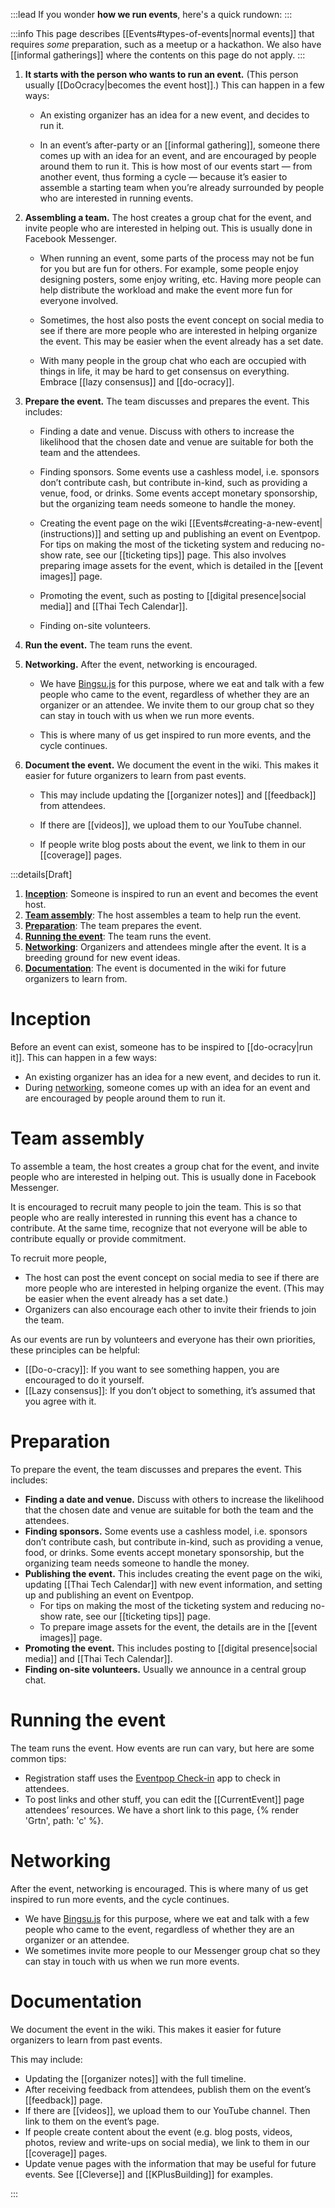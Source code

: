 :::lead
If you wonder **how we run events**, here's a quick rundown:
:::

:::info
This page describes [[Events#types-of-events|normal events]] that requires _some_ preparation, such as a meetup or a hackathon. We also have [[informal gatherings]] where the contents on this page do not apply.
:::

1. **It starts with the person who wants to run an event.** (This person usually [[DoOcracy|becomes the event host]].) This can happen in a few ways:

   - An existing organizer has an idea for a new event, and decides to run it.

   - In an event’s after-party or an [[informal gathering]], someone there comes up with an idea for an event, and are encouraged by people around them to run it. This is how most of our events start — from another event, thus forming a cycle — because it’s easier to assemble a starting team when you’re already surrounded by people who are interested in running events.

2. **Assembling a team.** The host creates a group chat for the event, and invite people who are interested in helping out. This is usually done in Facebook Messenger.

   - When running an event, some parts of the process may not be fun for you but are fun for others. For example, some people enjoy designing posters, some enjoy writing, etc. Having more people can help distribute the workload and make the event more fun for everyone involved.

   - Sometimes, the host also posts the event concept on social media to see if there are more people who are interested in helping organize the event. This may be easier when the event already has a set date.

   - With many people in the group chat who each are occupied with things in life, it may be hard to get consensus on everything. Embrace [[lazy consensus]] and [[do-ocracy]].

3. **Prepare the event.** The team discusses and prepares the event. This includes:

   - Finding a date and venue. Discuss with others to increase the likelihood that the chosen date and venue are suitable for both the team and the attendees.

   - Finding sponsors. Some events use a cashless model, i.e. sponsors don’t contribute cash, but contribute in-kind, such as providing a venue, food, or drinks. Some events accept monetary sponsorship, but the organizing team needs someone to handle the money.

   - Creating the event page on the wiki [[Events#creating-a-new-event|(instructions)]] and setting up and publishing an event on Eventpop. For tips on making the most of the ticketing system and reducing no-show rate, see our [[ticketing tips]] page. This also involves preparing image assets for the event, which is detailed in the [[event images]] page.

   - Promoting the event, such as posting to [[digital presence|social media]] and [[Thai Tech Calendar]].

   - Finding on-site volunteers.

4. **Run the event.** The team runs the event.

5. **Networking.** After the event, networking is encouraged.

   - We have [Bingsu.js](https://bingsu.js.org/) for this purpose, where we eat and talk with a few people who came to the event, regardless of whether they are an organizer or an attendee. We invite them to our group chat so they can stay in touch with us when we run more events.

   - This is where many of us get inspired to run more events, and the cycle continues.

6. **Document the event.** We document the event in the wiki. This makes it easier for future organizers to learn from past events.

   - This may include updating the [[organizer notes]] and [[feedback]] from attendees.

   - If there are [[videos]], we upload them to our YouTube channel.

   - If people write blog posts about the event, we link to them in our [[coverage]] pages.

:::details[Draft]

1. [**Inception**](#inception): Someone is inspired to run an event and becomes the event host.
2. [**Team assembly**](#team-assembly): The host assembles a team to help run the event.
3. [**Preparation**](#preparation): The team prepares the event.
4. [**Running the event**](#running-the-event): The team runs the event.
5. [**Networking**](#networking): Organizers and attendees mingle after the event. It is a breeding ground for new event ideas.
6. [**Documentation**](#documentation): The event is documented in the wiki for future organizers to learn from.

# Inception

Before an event can exist, someone has to be inspired to [[do-ocracy|run it]]. This can happen in a few ways:

- An existing organizer has an idea for a new event, and decides to run it.
- During [networking](#networking), someone comes up with an idea for an event and are encouraged by people around them to run it.

# Team assembly

To assemble a team, the host creates a group chat for the event, and invite people who are interested in helping out. This is usually done in Facebook Messenger.

It is encouraged to recruit many people to join the team. This is so that people who are really interested in running this event has a chance to contribute. At the same time, recognize that not everyone will be able to contribute equally or provide commitment.

To recruit more people,

- The host can post the event concept on social media to see if there are more people who are interested in helping organize the event. (This may be easier when the event already has a set date.)
- Organizers can also encourage each other to invite their friends to join the team.

As our events are run by volunteers and everyone has their own priorities, these principles can be helpful:

- [[Do-o-cracy]]: If you want to see something happen, you are encouraged to do it yourself.
- [[Lazy consensus]]: If you don’t object to something, it’s assumed that you agree with it.

# Preparation

To prepare the event, the team discusses and prepares the event. This includes:

- **Finding a date and venue.** Discuss with others to increase the likelihood that the chosen date and venue are suitable for both the team and the attendees.
- **Finding sponsors.** Some events use a cashless model, i.e. sponsors don’t contribute cash, but contribute in-kind, such as providing a venue, food, or drinks. Some events accept monetary sponsorship, but the organizing team needs someone to handle the money.
- **Publishing the event.** This includes creating the event page on the wiki, updating [[Thai Tech Calendar]] with new event information, and setting up and publishing an event on Eventpop.
  - For tips on making the most of the ticketing system and reducing no-show rate, see our [[ticketing tips]] page.
  - To prepare image assets for the event, the details are in the [[event images]] page.
- **Promoting the event.** This includes posting to [[digital presence|social media]] and [[Thai Tech Calendar]].
- **Finding on-site volunteers.** Usually we announce in a central group chat.

# Running the event

The team runs the event. How events are run can vary, but here are some common tips:

- Registration staff uses the [Eventpop Check-in][evp-checkin] app to check in attendees.
- To post links and other stuff, you can edit the [[CurrentEvent]] page attendees’ resources. We have a short link to this page, {% render 'Grtn', path: 'c' %}.

# Networking

After the event, networking is encouraged. This is where many of us get inspired to run more events, and the cycle continues.

- We have [Bingsu.js](https://bingsu.js.org/) for this purpose, where we eat and talk with a few people who came to the event, regardless of whether they are an organizer or an attendee.
- We sometimes invite more people to our Messenger group chat so they can stay in touch with us when we run more events.

# Documentation

We document the event in the wiki. This makes it easier for future organizers to learn from past events.

This may include:

- Updating the [[organizer notes]] with the full timeline.
- After receiving feedback from attendees, publish them on the event’s [[feedback]] page.
- If there are [[videos]], we upload them to our YouTube channel. Then link to them on the event’s page.
- If people create content about the event (e.g. blog posts, videos, photos, review and write-ups on social media), we link to them in our [[coverage]] pages.
- Update venue pages with the information that may be useful for future events. See [[Cleverse]] and [[KPlusBuilding]] for examples.

[evp-checkin]: https://creators.eventpop.me/en/articles/3067981-%E0%B8%A7%E0%B8%B4%E0%B8%98%E0%B8%B5%E0%B8%81%E0%B8%B2%E0%B8%A3%E0%B9%83%E0%B8%8A-%E0%B8%87%E0%B8%B2%E0%B8%99%E0%B9%81%E0%B8%AD%E0%B8%9B%E0%B8%9E%E0%B8%A5%E0%B8%B4%E0%B9%80%E0%B8%84%E0%B8%8A%E0%B8%B1%E0%B8%99-eventpop-check-in-%E0%B8%AA%E0%B8%B3%E0%B8%AB%E0%B8%A3%E0%B8%B1%E0%B8%9A%E0%B9%80%E0%B8%8A-%E0%B8%81%E0%B8%AD%E0%B8%B4%E0%B8%99%E0%B8%9A%E0%B8%B1%E0%B8%95%E0%B8%A3%E0%B9%80%E0%B8%82-%E0%B8%B2%E0%B8%87%E0%B8%B2%E0%B8%99

:::
